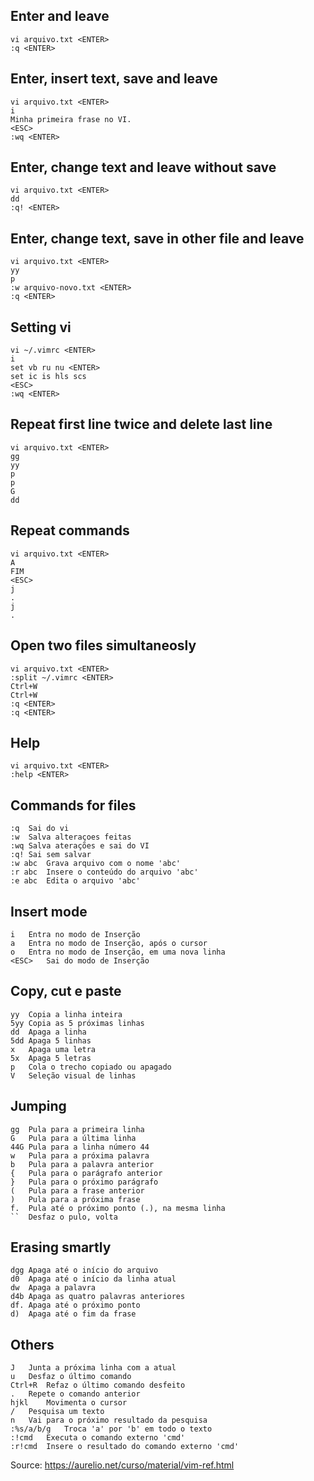 ## Enter and leave

```
vi arquivo.txt <ENTER>
:q <ENTER>
```
  
## Enter, insert text, save and leave

```
vi arquivo.txt <ENTER>
i
Minha primeira frase no VI.
<ESC>
:wq <ENTER>
```
  
## Enter, change text and leave without save

```
vi arquivo.txt <ENTER>
dd
:q! <ENTER>
```
  
## Enter, change text, save in other file and leave
  
```
vi arquivo.txt <ENTER>
yy
p
:w arquivo-novo.txt <ENTER>
:q <ENTER>
```
  
## Setting vi

```
vi ~/.vimrc <ENTER>
i
set vb ru nu <ENTER>
set ic is hls scs
<ESC>
:wq <ENTER>
```
  
## Repeat first line twice and delete last line

```
vi arquivo.txt <ENTER>
gg
yy
p
p
G
dd
```

## Repeat commands

```
vi arquivo.txt <ENTER>
A
FIM
<ESC>
j
.
j
.
```
  
## Open two files simultaneosly

```
vi arquivo.txt <ENTER>
:split ~/.vimrc <ENTER>
Ctrl+W
Ctrl+W
:q <ENTER>
:q <ENTER>
```
  
## Help

```
vi arquivo.txt <ENTER>
:help <ENTER>
```

## Commands for files

```
:q	Sai do vi
:w	Salva alteraçoes feitas
:wq	Salva aterações e sai do VI
:q!	Sai sem salvar
:w abc	Grava arquivo com o nome 'abc'
:r abc	Insere o conteúdo do arquivo 'abc'
:e abc	Edita o arquivo 'abc'
```
  
## Insert mode
  
```
i	Entra no modo de Inserção
a	Entra no modo de Inserção, após o cursor
o	Entra no modo de Inserção, em uma nova linha
<ESC>	Sai do modo de Inserção
```
  
## Copy, cut e paste
  
```
yy	Copia a linha inteira
5yy	Copia as 5 próximas linhas
dd	Apaga a linha
5dd	Apaga 5 linhas
x	Apaga uma letra
5x	Apaga 5 letras
p	Cola o trecho copiado ou apagado
V	Seleção visual de linhas
```
  
## Jumping
  
```
gg	Pula para a primeira linha
G	Pula para a última linha
44G	Pula para a linha número 44
w	Pula para a próxima palavra
b	Pula para a palavra anterior
{	Pula para o parágrafo anterior
}	Pula para o próximo parágrafo
(	Pula para a frase anterior
)	Pula para a próxima frase
f.	Pula até o próximo ponto (.), na mesma linha
``	Desfaz o pulo, volta
```
  
## Erasing smartly
  
```
dgg	Apaga até o início do arquivo
d0	Apaga até o início da linha atual
dw	Apaga a palavra
d4b	Apaga as quatro palavras anteriores
df.	Apaga até o próximo ponto
d)	Apaga até o fim da frase
```
  
## Others
  
```
J	Junta a próxima linha com a atual
u	Desfaz o último comando
Ctrl+R	Refaz o último comando desfeito
.	Repete o comando anterior
hjkl	Movimenta o cursor
/	Pesquisa um texto
n	Vai para o próximo resultado da pesquisa
:%s/a/b/g	Troca 'a' por 'b' em todo o texto
:!cmd	Executa o comando externo 'cmd'
:r!cmd	Insere o resultado do comando externo 'cmd'
```
  
Source: https://aurelio.net/curso/material/vim-ref.html
